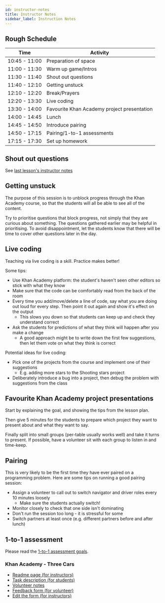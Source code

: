 ```yaml
---
id: instructor-notes
title: Instructor Notes
sidebar_label: Instruction Notes
---
```


## Rough Schedule

| Time          | Activity                                    |
| ------------- | ------------------------------------------- |
| 10:45 - 11:00 | Preparation of space                        |
| 11:00 - 11:30 | Warm up game/Intros                         |
| 11:30 - 11:40 | Shout out questions                         |
| 11:40 - 12:10 | Getting unstuck                             |
| 12:10 - 12:20 | Break/Prayers                               |
| 12:20 - 13:30 | Live coding                                 |
| 13:30 - 14:00 | Favourite Khan Academy project presentation |
| 14:00 - 14:45 | Lunch                                       |
| 14:45 - 14:50 | Introduce pairing                           |
| 14:50 - 17:15 | Pairing/1-to-1 assessments                  |
| 17:15 - 17:30 | Set up homework                             |

## Shout out questions

See [last lesson's instructor notes](../lesson-2/instructor-notes.md#shout-out-questions)

## Getting unstuck

The purpose of this session is to unblock progress through the Khan Academy course, so that the students will all be able to see all of the content.

Try to prioritise questions that block progress, not simply that they are curious about something. The questions gathered earlier may be helpful in prioritising. To avoid disappointment, let the students know that there will be time to cover other questions later in the day.

## Live coding

Teaching via live coding is a skill. Practice makes better!

Some tips:

- Use Khan Academy platform: the student's haven't seen other editors so stick with what they know
- Make sure that the code can be comfortably read from the back of the room
- Every time you add/move/delete a line of code, say what you are doing out loud for every step. Then point it out again and show it's effect on the output
  - This slows you down so that students can keep up and check they understand correct
- Ask the students for predictions of what they think will happen after you make a change
  - A good approach might be to write down the first few suggestions, then let them vote on what they think is correct

Potential ideas for live coding:

- Pick one of the projects from the course and implement one of their suggestions
  - E.g. adding more stars to the Shooting stars project
- Deliberately introduce a bug into a project, then debug the problem with suggestions from the class
<!-- TODO: add more ideas for live coding -->

## Favourite Khan Academy project presentations

Start by explaining the goal, and showing the tips from the lesson plan.

Then give 5 minutes for the students to prepare which project they want to present about and what they want to say.

Finally split into small groups (per-table usually works well) and take it turns to present. If possible, have a volunteer sit with each group to listen in and time-keep.

## Pairing

This is very likely to be the first time they have ever paired on a programming problem. Here are some tips on running a good pairing session:

- Assign a volunteer to call out to switch navigator and driver roles every 10 minutes loosely
  - Make sure the students actually switch!
- Monitor closely to check that one side isn't dominating
- Don't run the session too long - it is stressful for some
- Switch partners at least once (e.g. different partners before and after lunch)

## 1-to-1 assessment

Please read the [1-to-1 assessment goals](../instructor-notes.md#1-to-1-assessments).

### Khan Academy - Three Cars

- [Readme page (for instructors)](https://github.com/CodeYourFuture/fundamentals-course-assessments/tree/master/khan_academy_cars)
- [Task description (for students)](https://github.com/CodeYourFuture/fundamentals-course-assessments/tree/master/khan_academy_cars/assessment_task.md)
- [Volunteer notes](https://github.com/CodeYourFuture/fundamentals-course-assessments/tree/master/khan_academy_cars/mentor_notes.md)
- [Feedback form (for volunteer)](https://docs.google.com/forms/d/e/1FAIpQLSfPlYydoYxlsYtR3ObIzAByOjNd10gQvtUd715b8ntYaFzwbw/viewform)
- [Edit the form (for instructors)](https://docs.google.com/forms/d/1DW-WwKuQhVGlgcUgB8GzFRK6m3Yty0nJGqtxgYQq_EI/edit)
